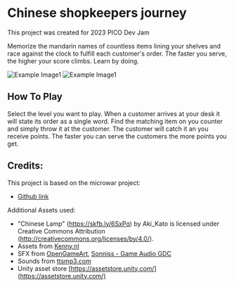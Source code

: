 # Chinese shopkeepers journey

This project was created for 2023 PICO Dev Jam

Memorize the mandarin names of countless items lining your shelves and race against the clock to fulfill each customer's order. The faster you serve, the higher your score climbs. Learn by doing.

![Example Image1](./Documentation/Images/example1_small.jpg)
![Example Image1](./Documentation/Images/example4_small.jpg)

## How To Play

Select the level you want to play.
When a customer arrives at your desk it will state its order as a single word.
Find the matching item on you counter and simply throw it at the customer.
The customer will catch it an you receive points.
The faster you can serve the customers the more points you get.



## Credits:

This project is based on the microwar project:
- [Github link](https://github.com/picoxr/MicroWar)

Additional Assets used: 

- "Chinese Lamp" (https://skfb.ly/6SxPq) by Aki_Kato is licensed under Creative Commons Attribution (http://creativecommons.org/licenses/by/4.0/).
- Assets from [Kenny.nl](https://www.kenney.nl/)
- SFX from [OpenGameArt](https://opengameart.org/), [Sonniss - Game Audio GDC](https://sonniss.com/gameaudiogdc)
- Sounds from [ttsmp3.com](https://ttsmp3.com/text-to-speech/Chinese%20Mandarin/)
- Unity asset store [https://assetstore.unity.com/](https://assetstore.unity.com/)
